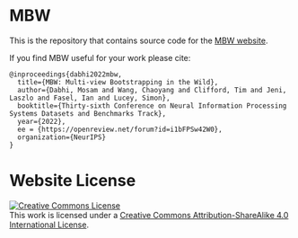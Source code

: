 # MBW

This is the repository that contains source code for the [MBW website](https://multiview-bootstrapping-in-wild.github.io).

If you find MBW useful for your work please cite:
```
@inproceedings{dabhi2022mbw,
  title={MBW: Multi-view Bootstrapping in the Wild},
  author={Dabhi, Mosam and Wang, Chaoyang and Clifford, Tim and Jeni, Laszlo and Fasel, Ian and Lucey, Simon},
  booktitle={Thirty-sixth Conference on Neural Information Processing Systems Datasets and Benchmarks Track},
  year={2022},
  ee = {https://openreview.net/forum?id=i1bFPSw42W0},
  organization={NeurIPS}
}

```

# Website License
<a rel="license" href="http://creativecommons.org/licenses/by-sa/4.0/"><img alt="Creative Commons License" style="border-width:0" src="https://i.creativecommons.org/l/by-sa/4.0/88x31.png" /></a><br />This work is licensed under a <a rel="license" href="http://creativecommons.org/licenses/by-sa/4.0/">Creative Commons Attribution-ShareAlike 4.0 International License</a>.
